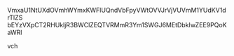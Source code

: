 VmxaU1NtUXdOVmhWYmxKWFlUQndVbFpyVWtOVVJrVjVUVmM1YUdKV1drTlZS
bEYzVXpCT2RHUkljR3BWClZEQTVRMmR3Ym1SWGJ6MEtDbkIwZEE9PQoKaWRl

vch